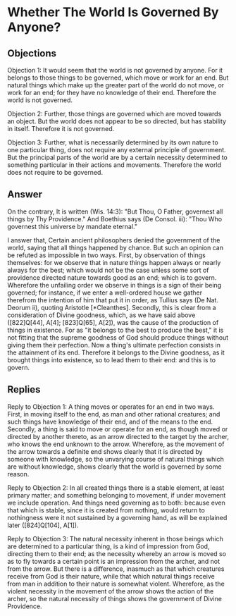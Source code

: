 # Whether The World Is Governed By Anyone?

## Objections

Objection 1: It would seem that the world is not governed by anyone. For it belongs to those things to be governed, which move or work for an end. But natural things which make up the greater part of the world do not move, or work for an end; for they have no knowledge of their end. Therefore the world is not governed.

Objection 2: Further, those things are governed which are moved towards an object. But the world does not appear to be so directed, but has stability in itself. Therefore it is not governed.

Objection 3: Further, what is necessarily determined by its own nature to one particular thing, does not require any external principle of government. But the principal parts of the world are by a certain necessity determined to something particular in their actions and movements. Therefore the world does not require to be governed.

## Answer

On the contrary, It is written (Wis. 14:3): "But Thou, O Father, governest all things by Thy Providence." And Boethius says (De Consol. iii): "Thou Who governest this universe by mandate eternal."

I answer that, Certain ancient philosophers denied the government of the world, saying that all things happened by chance. But such an opinion can be refuted as impossible in two ways. First, by observation of things themselves: for we observe that in nature things happen always or nearly always for the best; which would not be the case unless some sort of providence directed nature towards good as an end; which is to govern. Wherefore the unfailing order we observe in things is a sign of their being governed; for instance, if we enter a well-ordered house we gather therefrom the intention of him that put it in order, as Tullius says (De Nat. Deorum ii), quoting Aristotle [*Cleanthes]. Secondly, this is clear from a consideration of Divine goodness, which, as we have said above ([822]Q[44], A[4]; [823]Q[65], A[2]), was the cause of the production of things in existence. For as "it belongs to the best to produce the best," it is not fitting that the supreme goodness of God should produce things without giving them their perfection. Now a thing's ultimate perfection consists in the attainment of its end. Therefore it belongs to the Divine goodness, as it brought things into existence, so to lead them to their end: and this is to govern.

## Replies

Reply to Objection 1: A thing moves or operates for an end in two ways. First, in moving itself to the end, as man and other rational creatures; and such things have knowledge of their end, and of the means to the end. Secondly, a thing is said to move or operate for an end, as though moved or directed by another thereto, as an arrow directed to the target by the archer, who knows the end unknown to the arrow. Wherefore, as the movement of the arrow towards a definite end shows clearly that it is directed by someone with knowledge, so the unvarying course of natural things which are without knowledge, shows clearly that the world is governed by some reason.

Reply to Objection 2: In all created things there is a stable element, at least primary matter; and something belonging to movement, if under movement we include operation. And things need governing as to both: because even that which is stable, since it is created from nothing, would return to nothingness were it not sustained by a governing hand, as will be explained later ([824]Q[104], A[1]).

Reply to Objection 3: The natural necessity inherent in those beings which are determined to a particular thing, is a kind of impression from God, directing them to their end; as the necessity whereby an arrow is moved so as to fly towards a certain point is an impression from the archer, and not from the arrow. But there is a difference, inasmuch as that which creatures receive from God is their nature, while that which natural things receive from man in addition to their nature is somewhat violent. Wherefore, as the violent necessity in the movement of the arrow shows the action of the archer, so the natural necessity of things shows the government of Divine Providence.